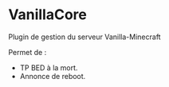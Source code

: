 # VanillaCore
Plugin de gestion du serveur Vanilla-Minecraft

Permet de :
- TP BED à la mort.
- Annonce de reboot.
